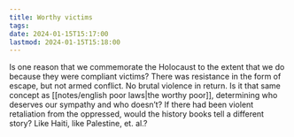 ```yaml
---
title: Worthy victims
tags: 
date: 2024-01-15T15:17:00
lastmod: 2024-01-15T15:18:00
---
```

Is one reason that we commemorate the Holocaust to the extent that we do because they were compliant victims? There was resistance in the form of escape, but not armed conflict. No brutal violence in return. Is it that same concept as [[notes/english poor laws|the worthy poor]], determining who deserves our sympathy and who doesn’t? If there had been violent retaliation from the oppressed, would the history books tell a different story? Like Haiti, like Palestine, et. al.?